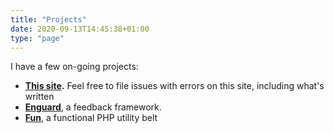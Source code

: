 ```yaml
---
title: "Projects"
date: 2020-09-13T14:45:38+01:00
type: "page"
---
```


I have a few on-going projects:

- **[This site](https://github.com/jwdunne/jamesdunne.dev).** Feel free to file
  issues with errors on this site, including what's written
- **[Enguard](https://github.com/jwdunne/enguard)**, a feedback framework.
- **[Fun](https://github.com/jwdunne/fun)**, a functional PHP utility belt
